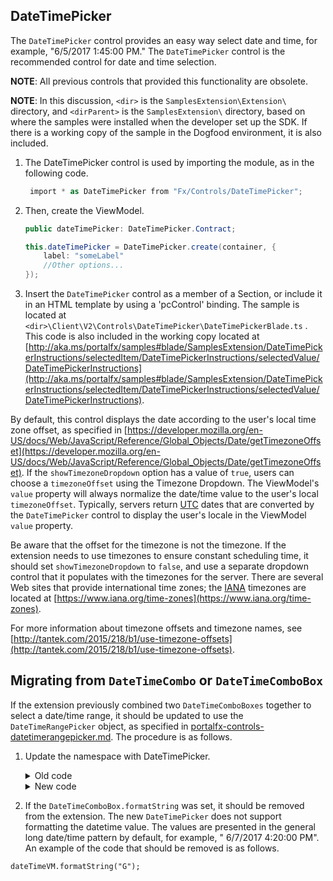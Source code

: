 <a name="datetimepicker"></a>
## DateTimePicker

The `DateTimePicker` control provides an easy way select date and time, for example, "6/5/2017 1:45:00 PM."  The `DateTimePicker` control is the recommended control for date and time selection.

**NOTE**:  All previous controls that provided this functionality are obsolete.

**NOTE**: In this discussion, `<dir>` is the `SamplesExtension\Extension\` directory, and  `<dirParent>`  is the `SamplesExtension\` directory, based on where the samples were installed when the developer set up the SDK. If there is a working copy of the sample in the Dogfood environment, it is also included.

1. The DateTimePicker control is used by importing the module, as in the following code.

   ```c#
    import * as DateTimePicker from "Fx/Controls/DateTimePicker";
   ```

1. Then, create the ViewModel.

   ```c#
   public dateTimePicker: DateTimePicker.Contract;

   this.dateTimePicker = DateTimePicker.create(container, {
       label: "someLabel"
       //Other options...
   });

   ```

1. Insert the `DateTimePicker` control as a member of a Section, or include it in an HTML template by using a 'pcControl' binding. The sample is located at 
`<dir>\Client\V2\Controls\DateTimePicker\DateTimePickerBlade.ts`  . This code is also included in the working copy located at [http://aka.ms/portalfx/samples#blade/SamplesExtension/DateTimePickerInstructions/selectedItem/DateTimePickerInstructions/selectedValue/DateTimePickerInstructions](http://aka.ms/portalfx/samples#blade/SamplesExtension/DateTimePickerInstructions/selectedItem/DateTimePickerInstructions/selectedValue/DateTimePickerInstructions).

By default, this control displays the date according to the user's local time zone offset, as specified in [https://developer.mozilla.org/en-US/docs/Web/JavaScript/Reference/Global_Objects/Date/getTimezoneOffset](https://developer.mozilla.org/en-US/docs/Web/JavaScript/Reference/Global_Objects/Date/getTimezoneOffset). If the `showTimezoneDropdown` option has a value of `true`, users can choose a `timezoneOffset` using the Timezone Dropdown. The ViewModel's `value` property will always normalize the date/time value to the user's local `timezoneOffset`. Typically, servers return [UTC](portalfx-extensions-glossary-controls.md) dates that are converted by the `DateTimePicker` control to display the user's locale in the ViewModel `value` property.

Be aware that the offset for the timezone is not the timezone. If the extension needs to use timezones to ensure constant scheduling time, it should set `showTimezoneDropdown` to `false`, and use a separate dropdown control that it populates with the timezones for the server.  There are several Web sites that provide international time zones; the [IANA](portalfx-extensions-glossary-controls.md) timezones are located at  [https://www.iana.org/time-zones](https://www.iana.org/time-zones). 

For more information about timezone offsets and timezone names, see [http://tantek.com/2015/218/b1/use-timezone-offsets](http://tantek.com/2015/218/b1/use-timezone-offsets).

<a name="migrating-from-datetimecombo-or-datetimecombobox"></a>
## Migrating from <code>DateTimeCombo</code> or <code>DateTimeComboBox</code>

If the extension previously combined two `DateTimeComboBoxes` together to select a date/time range, it should be updated to use the `DateTimeRangePicker` object, as specified in [portalfx-controls-datetimerangepicker.md](portalfx-controls-datetimerangepicker.md). The procedure is as follows.

1. Update the namespace with DateTimePicker.

    <details>

    <summary>Old code</summary>

    ```
    var dateTimeVM = new MsPortalFx.ViewModels.Obsolete.Forms.DateTimeCombo.ViewModel(container, {...});

    //or
    var dateTimeVM = new MsPortalFx.ViewModels.Obsolete.Forms.DateTimeComboBox.ViewModel(container, {...});
    ```

    </details>

    <details>
    <summary>New code</summary>

    ```
    import * as DateTimePicker from "Fx/Controls/DateTimePicker";
    var dateTimeVM = DateTimePicker.create(container, {...});
    ```
    </details>

1. If the `DateTimeComboBox.formatString` was set, it should be removed from the extension. The new `DateTimePicker` does not support formatting the datetime value. The values are presented in the general long date/time pattern by default, for example, " 6/7/2017 4:20:00 PM". An example of the code that should be removed is as follows.

```
dateTimeVM.formatString("G");
```
